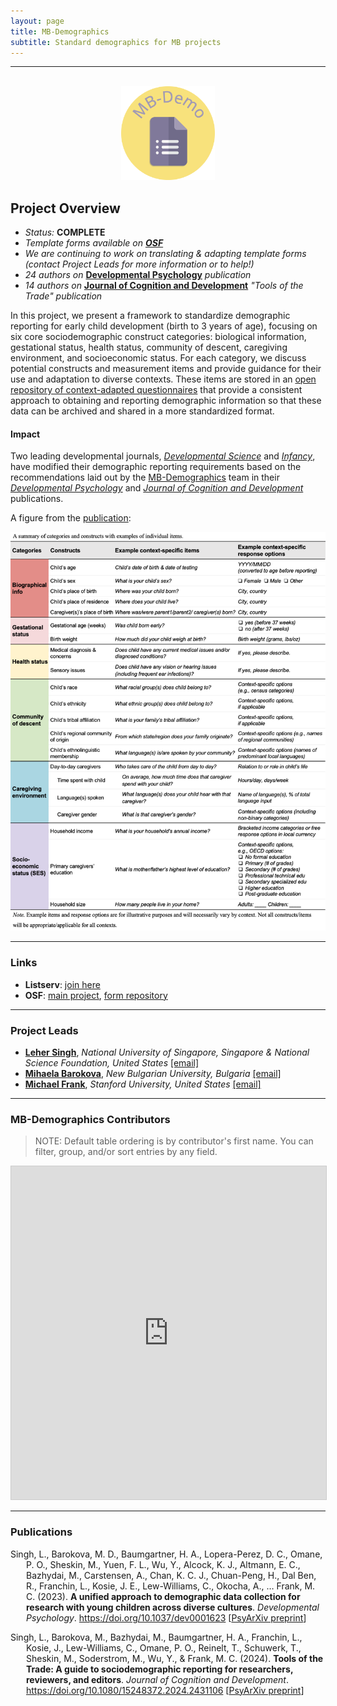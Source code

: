 ```yaml
---
layout: page
title: MB-Demographics
subtitle: Standard demographics for MB projects
---
```


***

<div class="container">
  <div class="row justify-content-around">
    <div class="col-lg-3" align="center">
      <br>
      <img src="/assets/img/MBDemo_logo.png" width="150">
    </div>
    <div class="col-lg-9">
      <h2>Project Overview</h2>
      <ul>
        <li><i>Status:</i> <b>COMPLETE</b></li>
        <li><i>Template forms available on <a href="https://osf.io/nqc92/" target="_blank"><b>OSF</b></a></i></li>
        <li><i>We are continuing to work on translating & adapting template forms (contact Project Leads for more information or to help!)</i></li>
        <li><i>24 authors on</i> <a href="https://doi.org/10.1037/dev0001623" target="_blank"><b>Developmental Psychology</b></a> <i>publication</i></li>
        <li><i>14 authors on</i> <a href="https://doi.org/10.1080/15248372.2024.2431106" target="_blank"><b>Journal of Cognition and Development</b></a> <i>"Tools of the Trade" publication</i></li>
      </ul>
    </div>
  </div>
</div>


In this project, we present a framework to standardize demographic reporting for early child development (birth to 3 years of age), focusing on six core sociodemographic construct categories: biological information, gestational status, health status, community of descent, caregiving environment, and socioeconomic status. For each category, we discuss potential constructs and measurement items and provide guidance for their use and adaptation to diverse contexts. These items are stored in an [open repository of context-adapted questionnaires](https://osf.io/nqc92/) that provide a consistent approach to obtaining and reporting demographic information so that these data can be archived and shared in a more standardized format. <br>

#### Impact
Two leading developmental journals, *<a href="https://onlinelibrary.wiley.com/page/journal/14677687/homepage/forauthors.html#categories" target="_blank">Developmental Science</a>* and *<a href="https://doi.org/10.1111/infa.70003" target="_blank">Infancy</a>*, have  modified their demographic reporting requirements based on the recommendations laid out by the [MB-Demographics]({{site.baseurl}}/MB-Demographics/) team in their [*Developmental Psychology*](https://doi.org/10.1037/dev0001623) and [*Journal of Cognition and Development*](https://doi.org/10.1080/15248372.2024.2431106) publications.

A figure from the [publication](https://doi.org/10.1037/dev0001623):

<img src="/assets/img/demographics_figure2.png">


***
### Links
* **Listserv**: [join here](https://mailman.stanford.edu/mailman/listinfo/manybabies-demographics)
* **OSF**: [main project](https://osf.io/tc7hy/), [form repository](https://osf.io/nqc92/)


***
### Project Leads
* [**Leher Singh**](https://fass.nus.edu.sg/psy/people/singh-leher/), *National University of Singapore, Singapore & National Science Foundation, United States* [[email]](mailto:leher.singh.nus@gmail.com)
* [**Mihaela Barokova**](https://barokova.com/about/), *New Bulgarian University, Bulgaria* [[email]](mailto:mihaela.barokova@gmail.com)
* [**Michael Frank**](https://web.stanford.edu/~mcfrank/), *Stanford University, United States* [[email]](mailto:mcfrank@stanford.edu)


***
### MB-Demographics Contributors
> NOTE: Default table ordering is by contributor's first name. You can filter, group, and/or sort entries by any field.

<iframe class="airtable-embed" src="https://airtable.com/embed/appRoqMKzcK3NsXt4/shrm0mXHFQb47ODDP?backgroundColor=blueDusty&viewControls=on" frameborder="0" onmousewheel="" width="100%" height="533" style="background: transparent; border: 1px solid #ccc;"></iframe>


***
### Publications

<p style="padding-left: 25px; text-indent: -25px">Singh, L., Barokova, M. D., Baumgartner, H. A., Lopera-Perez, D. C., Omane, P. O., Sheskin, M., Yuen, F. L., Wu, Y., Alcock, K. J., Altmann, E. C., Bazhydai, M., Carstensen, A., Chan, K. C. J., Chuan-Peng, H., Dal Ben, R., Franchin, L., Kosie, J. E., Lew-Williams, C., Okocha, A., … Frank, M. C. (2023). <b>A unified approach to demographic data collection for research with young children across diverse cultures</b>. <i>Developmental Psychology</i>. <a href="https://doi.org/10.1037/dev0001623" target="_blank">https://doi.org/10.1037/dev0001623</a> [<a href="https://doi.org/10.31234/osf.io/agt3d" target="_blank">PsyArXiv preprint</a>]</p>

<p style="padding-left: 25px; text-indent: -25px">Singh, L., Barokova, M., Bazhydai, M., Baumgartner, H. A., Franchin, L., Kosie, J., Lew-Williams, C., Omane, P. O., Reinelt, T., Schuwerk, T., Sheskin, M., Soderstrom, M., Wu, Y., & Frank, M. C. (2024). <b>Tools of the Trade: A guide to sociodemographic reporting for researchers, reviewers, and editors</b>. <i>Journal of Cognition and Development</i>. <a href="https://doi.org/10.1080/15248372.2024.2431106" target="_blank">https://doi.org/10.1080/15248372.2024.2431106</a> [<a href="https://doi.org/10.31234/osf.io/cz3bv" target="_blank">PsyArXiv preprint</a>]</p>